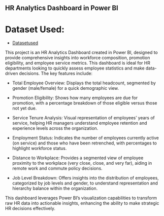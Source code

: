 ## HR Analytics Dashboard in Power BI

# Dataset Used:
- <a href="https://github.com/Shanvisatti/HR-Analytics-Dashboard-in-Power-BI/blob/main/Clustered%20HR%20Data/HR%20employee%20data.csv">Datasetused</a>

This project is an HR Analytics Dashboard created in Power BI, designed to provide comprehensive insights into workforce composition, promotion eligibility, and employee service metrics. This dashboard is ideal for HR departments looking to quickly assess employee statistics and make data-driven decisions. The key features include:

- Total Employee Overview: Displays the total headcount, segmented by gender (male/female) for a quick demographic view.

- Promotion Eligibility: Shows how many employees are due for promotion, with a percentage breakdown of those eligible versus those not yet due.

- Service Tenure Analysis: Visual representation of employees’ years of service, helping HR managers understand employee retention and experience levels across the organization.

- Employment Status: Indicates the number of employees currently active (on service) and those who have been retrenched, with percentages to highlight workforce status.

- Distance to Workplace: Provides a segmented view of employee proximity to the workplace (very close, close, and very far), aiding in remote work and commute policy decisions.

- Job Level Breakdown: Offers insights into the distribution of employees, categorized by job levels and gender, to understand representation and hierarchy balance within the 
  organization.

This dashboard leverages Power BI’s visualization capabilities to transform raw HR data into actionable insights, enhancing the ability to make strategic HR decisions effectively.
